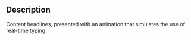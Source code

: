 ## Description

Content headlines, presented with an animation that simulates the use of real-time typing.